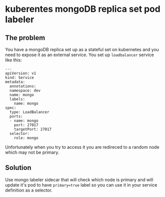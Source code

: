 # kuberentes mongoDB replica set pod labeler

## The problem

You have a mongoDB replica set up as a stateful set on kubernetes and you need to expose it as an external service. You set up `loadbalancer` service like this:
```
---
apiVersion: v1
kind: Service
metadata:
  annotations:
  namespace: dev
  name: mongo
  labels:
    name: mongo
spec:
  type: LoadBalancer
  ports:
  - name: mongo
    port: 27017
    targetPort: 27017
  selector:
    role: mongo
```
Unfortunately when you try to access it you are redireced to a random node which may not be primary.

## Solution

Use mongo labeler sidecar that will check which node is primary and will update it's pod to have `primary=true` label so you can use it in your service definition as a selector.
